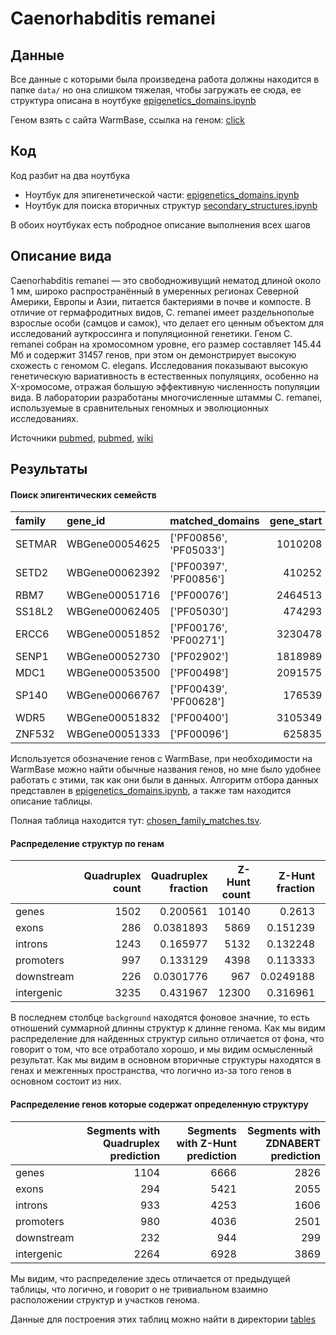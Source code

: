 # Caenorhabditis remanei

## Данные 

Все данные с которыми была произведена работа должны находится в папке `data/` но она слишком тяжелая, чтобы загружать ее сюда, ее структура описана в ноутбуке [epigenetics_domains.ipynb](epigenetics_domains.ipynb)

Геном взять с сайта WarmBase, ссылка на геном: [click](https://parasite.wormbase.org/Caenorhabditis_remanei_prjna53967/Info/Index/#:~:text=Assembly%20C_remanei,Source%20WormBase%20Annotation%20Version%20WS290)

## Код

Код разбит на два ноутбука

* Ноутбук для эпигенетической части: [epigenetics_domains.ipynb](epigenetics_domains.ipynb)
* Ноутбук для поиска вторичных структур [secondary_structures.ipynb](secondary_structures.ipynb)

В обоих ноутбуках есть побродное описание выполнения всех шагов

## Описание вида

Caenorhabditis remanei — это свободноживущий нематод длиной около 1 мм, широко распространённый в умеренных регионах Северной Америки, Европы и Азии, питается бактериями в почве и компосте. В отличие от гермафродитных видов, C. remanei имеет раздельнополые взрослые особи (самцов и самок), что делает его ценным объектом для исследований ауткроссинга и популяционной генетики. Геном C. remanei собран на хромосомном уровне, его размер составляет 145.44 Мб и содержит 31457 генов, при этом он демонстрирует высокую схожесть с геномом C. elegans. Исследования показывают высокую генетическую вариативность в естественных популяциях, особенно на X-хромосоме, отражая большую эффективную численность популяции вида. В лаборатории разработаны многочисленные штаммы C. remanei, используемые в сравнительных геномных и эволюционных исследованиях.

Источники 
[pubmed](https://pubmed.ncbi.nlm.nih.gov/32111628/), [pubmed](https://pmc.ncbi.nlm.nih.gov/articles/PMC3416005), [wiki](https://en.wikipedia.org/wiki/Caenorhabditis_remanei)

## Результаты

#### Поиск эпигентических семейств
| family   | gene_id        | matched_domains        |   gene_start |   gene_end |
|:---------|:---------------|:-----------------------|-------------:|-----------:|
| SETMAR   | WBGene00054625 | ['PF00856', 'PF05033'] |      1010208 |    1011716 |
| SETD2    | WBGene00062392 | ['PF00397', 'PF00856'] |       410252 |     415708 |
| RBM7     | WBGene00051716 | ['PF00076']            |      2464513 |    2466527 |
| SS18L2   | WBGene00062405 | ['PF05030']            |       474293 |     475160 |
| ERCC6    | WBGene00051852 | ['PF00176', 'PF00271'] |      3230478 |    3245668 |
| SENP1    | WBGene00052730 | ['PF02902']            |      1818989 |    1821988 |
| MDC1     | WBGene00053500 | ['PF00498']            |      2091575 |    2092962 |
| SP140    | WBGene00066767 | ['PF00439', 'PF00628'] |       176539 |     185416 |
| WDR5     | WBGene00051832 | ['PF00400']            |      3105349 |    3109224 |
| ZNF532   | WBGene00051333 | ['PF00096']            |       625835 |     628021 |

Используется обозначение генов с WarmBase, при необходимости на WarmBase можно найти обычные названия генов, но мне было удобнее работать с этими, так как они были в данных. Алгоритм отбора данных представлен в [epigenetics_domains.ipynb](epigenetics_domains.ipynb), а также там находится описание таблицы.

Полная таблица находится тут: [chosen_family_matches.tsv](chosen_family_matches.tsv).

#### Распределение структур по генам 
|            |   Quadruplex count |   Quadruplex fraction |   Z-Hunt count |   Z-Hunt fraction |   ZDNABERT count |   ZDNABERT fraction |   background |
|:-----------|-------------------:|----------------------:|---------------:|------------------:|-----------------:|--------------------:|-------------:|
| genes      |               1502 |             0.200561  |          10140 |         0.2613    |             4247 |           0.234188  |    0.478726  |
| exons      |                286 |             0.0381893 |           5869 |         0.151239  |             2459 |           0.135594  |    0.266548  |
| introns    |               1243 |             0.165977  |           5132 |         0.132248  |             1978 |           0.109071  |    0.21358   |
| promoters  |                997 |             0.133129  |           4398 |         0.113333  |             2584 |           0.142487  |    0.200613  |
| downstream |                226 |             0.0301776 |            967 |         0.0249188 |              309 |           0.0170389 |    0.0425487 |
| intergenic |               3235 |             0.431967  |          12300 |         0.316961  |             6558 |           0.361621  |    0.521274  |

В последнем столбце `background` находятся фоновое значние, то есть отношений суммарной длинны структур к длинне генома. Как мы видим распределение для найденных структур сильно отличается от фона, что говорит о том, что все отработало хорошо, и мы видим осмысленный результат. Как мы видим в основном вторичные структуры находятся в генах и межгенных пространства, что логично из-за того генов в основном состоит из них.

#### Распределение генов которые содержат определенную структуру
|            |   Segments with Quadruplex prediction |   Segments with Z-Hunt prediction |   Segments with ZDNABERT prediction |
|:-----------|--------------------------------------:|----------------------------------:|------------------------------------:|
| genes      |                                  1104 |                              6666 |                                2826 |
| exons      |                                   294 |                              5421 |                                2055 |
| introns    |                                   933 |                              4253 |                                1606 |
| promoters  |                                   980 |                              4036 |                                2501 |
| downstream |                                   232 |                               944 |                                 299 |
| intergenic |                                  2264 |                              6928 |                                3869 |

Мы видим, что распределение здесь отличается от предыдущей таблицы, что логично, и говорит о не тривиальном взаимно расположении структур и участков генома.

Данные для построения этих таблиц можно найти в директории [tables](tables/)




